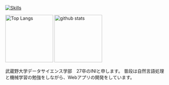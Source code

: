 [![Skills](https://skillicons.dev/icons?i=python,html,css,flask,aiscript,react,ai)](https://skillicons.dev)

<p align="left"> 
  <img alt="Top Langs" height="150px" src="https://github-readme-stats.vercel.app/api/top-langs/?username=ini-muds&layout=compact&count_private=true&show_icons=true&theme=onedark" />
  <img alt="github stats" height="150px" src="https://github-readme-stats.vercel.app/api?username=ini-muds&count_private=true&show_icons=true&show_icons=true&theme=onedark" />
</p>
<h４>武蔵野大学データサイエンス学部　27卒のINIと申します。</h４>
<h４>普段は自然言語処理と機械学習の勉強をしながら、Webアプリの開発をしています。</h４>
